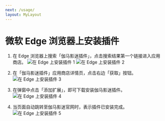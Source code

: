 ```yaml
---
next: /usage/
layout: MyLayout
---
```


# 微软 Edge 浏览器上安装插件

1. 在 Edge 浏览器上搜索「伽马影迷插件」，点击搜索结果第一个链接进入应用商店。 ![在 Edge 上安装插件 1](/assets/install.edge.1.png) ![在 Edge 上安装插件 2](/assets/install.edge.2.png)

1. 在「伽马影迷插件」应用商店详情页，点击右边「获取」按钮。 ![在 Edge 上安装插件 3](/assets/install.edge.3.png)

1. 在弹窗中点击「添加扩展」，即可下载安装伽马影迷插件。 ![在 Edge 上安装插件 4](/assets/install.edge.4.png)

1. 当页面自动跳转至伽马影迷官网时，表示插件已安装完成。![在 Edge 上安装插件 5](/assets/install.edge.5.png)
